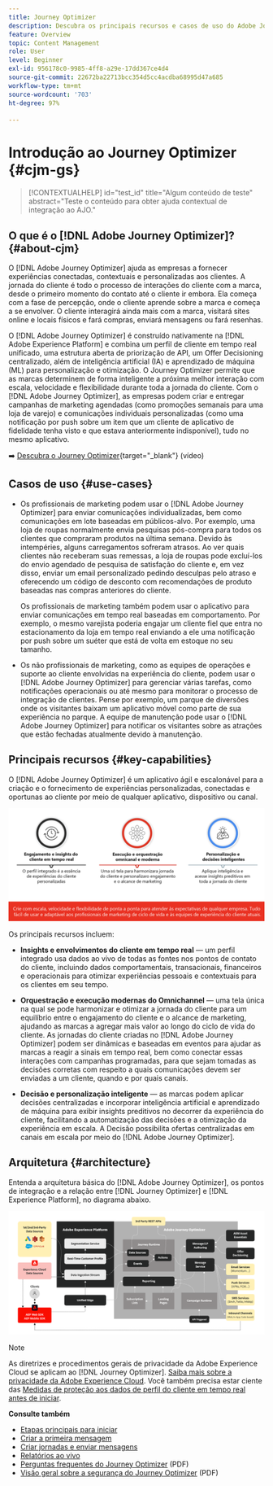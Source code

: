 ```yaml
---
title: Journey Optimizer
description: Descubra os principais recursos e casos de uso do Adobe Journey Optimizer
feature: Overview
topic: Content Management
role: User
level: Beginner
exl-id: 956178c0-9985-4ff8-a29e-17dd367ce4d4
source-git-commit: 22672ba22713bcc354d5cc4acdba68995d47a685
workflow-type: tm+mt
source-wordcount: '703'
ht-degree: 97%

---
```


# Introdução ao Journey Optimizer {#cjm-gs}

>[!CONTEXTUALHELP]
>id="test_id"
>title="Algum conteúdo de teste"
>abstract="Teste o conteúdo para obter ajuda contextual de integração ao AJO."

## O que é o [!DNL Adobe Journey Optimizer]?{#about-cjm}

O [!DNL Adobe Journey Optimizer] ajuda as empresas a fornecer experiências conectadas, contextuais e personalizadas aos clientes. A jornada do cliente é todo o processo de interações do cliente com a marca, desde o primeiro momento do contato até o cliente ir embora. Ela começa com a fase de percepção, onde o cliente aprende sobre a marca e começa a se envolver. O cliente interagirá ainda mais com a marca, visitará sites online e locais físicos e fará compras, enviará mensagens ou fará resenhas.

O [!DNL Adobe Journey Optimizer] é construído nativamente na [!DNL Adobe Experience Platform] e combina um perfil de cliente em tempo real unificado, uma estrutura aberta de priorização de API, um Offer Decisioning centralizado, além de inteligência artificial (IA) e aprendizado de máquina (ML) para personalização e otimização. O Journey Optimizer permite que as marcas determinem de forma inteligente a próxima melhor interação com escala, velocidade e flexibilidade durante toda a jornada do cliente. Com o [!DNL Adobe Journey Optimizer], as empresas podem criar e entregar campanhas de marketing agendadas (como promoções semanais para uma loja de varejo) e comunicações individuais personalizadas (como uma notificação por push sobre um item que um cliente de aplicativo de fidelidade tenha visto e que estava anteriormente indisponível), tudo no mesmo aplicativo.

➡️ [Descubra o Journey Optimizer](https://experienceleague.adobe.com/docs/journey-optimizer-learn/tutorials/introduction-to-journey-optimizer/introduction.html?lang=pt-BR){target=&quot;_blank&quot;} (vídeo)


## Casos de uso {#use-cases}

* Os profissionais de marketing podem usar o [!DNL Adobe Journey Optimizer] para enviar comunicações individualizadas, bem como comunicações em lote baseadas em públicos-alvo. Por exemplo, uma loja de roupas normalmente envia pesquisas pós-compra para todos os clientes que compraram produtos na última semana. Devido às intempéries, alguns carregamentos sofreram atrasos. Ao ver quais clientes não receberam suas remessas, a loja de roupas pode excluí-los do envio agendado de pesquisa de satisfação do cliente e, em vez disso, enviar um email personalizado pedindo desculpas pelo atraso e oferecendo um código de desconto com recomendações de produto baseadas nas compras anteriores do cliente.

   Os profissionais de marketing também podem usar o aplicativo para enviar comunicações em tempo real baseadas em comportamento. Por exemplo, o mesmo varejista poderia engajar um cliente fiel que entra no estacionamento da loja em tempo real enviando a ele uma notificação por push sobre um suéter que está de volta em estoque no seu tamanho.

* Os não profissionais de marketing, como as equipes de operações e suporte ao cliente envolvidas na experiência do cliente, podem usar o [!DNL Adobe Journey Optimizer] para gerenciar várias tarefas, como notificações operacionais ou até mesmo para monitorar o processo de integração de clientes. Pense por exemplo, um parque de diversões onde os visitantes baixam um aplicativo móvel como parte de sua experiência no parque. A equipe de manutenção pode usar o [!DNL Adobe Journey Optimizer] para notificar os visitantes sobre as atrações que estão fechadas atualmente devido à manutenção.

## Principais recursos {#key-capabilities}

O [!DNL Adobe Journey Optimizer] é um aplicativo ágil e escalonável para a criação e o fornecimento de experiências personalizadas, conectadas e oportunas ao cliente por meio de qualquer aplicativo, dispositivo ou canal.

![](assets/ajo-capabilities.png)

Os principais recursos incluem:

* **Insights e envolvimentos do cliente em tempo real** — um perfil integrado usa dados ao vivo de todas as fontes nos pontos de contato do cliente, incluindo dados comportamentais, transacionais, financeiros e operacionais para otimizar experiências pessoais e contextuais para os clientes em seu tempo.

* **Orquestração e execução modernas do Omnichannel** — uma tela única na qual se pode harmonizar e otimizar a jornada do cliente para um equilíbrio entre o engajamento do cliente e o alcance de marketing, ajudando as marcas a agregar mais valor ao longo do ciclo de vida do cliente. As jornadas do cliente criadas no [!DNL Adobe Journey Optimizer] podem ser dinâmicas e baseadas em eventos para ajudar as marcas a reagir a sinais em tempo real, bem como conectar essas interações com campanhas programadas, para que sejam tomadas as decisões corretas com respeito a quais comunicações devem ser enviadas a um cliente, quando e por quais canais.

* **Decisão e personalização inteligente** — as marcas podem aplicar decisões centralizadas e incorporar inteligência artificial e aprendizado de máquina para exibir insights preditivos no decorrer da experiência do cliente, facilitando a automatização das decisões e a otimização da experiência em escala. A Decisão possibilita ofertas centralizadas em canais em escala por meio do [!DNL Adobe Journey Optimizer].

## Arquitetura {#architecture}

Entenda a arquitetura básica do [!DNL Adobe Journey Optimizer], os pontos de integração e a relação entre [!DNL Journey Optimizer] e [!DNL Experience Platform], no diagrama abaixo.

![](assets/ajo-architecture.png)


>[!NOTE]
>
> As diretrizes e procedimentos gerais de privacidade da Adobe Experience Cloud se aplicam ao [!DNL Journey Optimizer]. [Saiba mais sobre a privacidade da Adobe Experience Cloud](https://www.adobe.com/br/privacy/experience-cloud.html).
> Você também precisa estar ciente das [Medidas de proteção aos dados de perfil do cliente em tempo real antes de iniciar](https://experienceleague.adobe.com/docs/experience-platform/profile/guardrails.html?lang=pt-BR).


**Consulte também**

* [Etapas principais para iniciar](quick-start.md)
* [Criar a primeira mensagem](../messages/get-started-content.md)
* [Criar jornadas e enviar mensagens](../building-journeys/journey-gs.md)
* [Relatórios ao vivo](../reports/live-report.md)
* [Perguntas frequentes do Journey Optimizer](assets/do-not-localize/AJO-FAQ.pdf) (PDF)
* [Visão geral sobre a segurança do Journey Optimizer](https://www.adobe.com/content/dam/cc/en/security/pdfs/AJO_SecurityOverview.pdf) (PDF)
